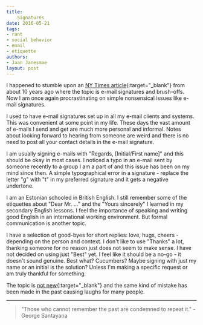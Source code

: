 ```yaml
---
title:
    Signatures
date: 2016-05-21
tags:
- rant
- social behavior
- email
- etiquette
authors:
- Jaan Janesmae
layout: post
---
```

I happened to stumble upon an [NY Times article][nytimes]{:target="_blank"} from about 10 years ago where the topic is e-mail signatures and brush-offs. Now I am once again procrastinating on simple nonsensical issues like e-mail signatures.

I used to have e-mail signatures set up in all my e-mail clients and systems. This was convenient at some point in my life. These days the vast amount of e-mails I send and get are much more personal and informal. Notes about looking forward to hearing from someone are weird and there is no need to post all your contact details in the e-mail signature.

I am usually signing e-mails with "Regards, [Initial/First name]" and this should be okay in most cases. I noticed a typo in an e-mail sent by someone recently to a group I am a part of and this issue has been on my mind since then. A simple typographical error in a signature - replace the letter "g" with "t" in my preferred signature and it gets a negative undertone.

I am an Estonian schooled in British English. I still remember some of the etiquettes about "Dear Mr. ..." and the "Yours sincerely" I learned in my secondary English lessons. I feel the importance of speaking and writing good English in an international working environment.  But formal  communication is another topic.

I have a selection of good-byes for short replies: love, hugs, cheers - depending on the person and context. I don't like to use "Thanks" a lot, thanking someone for no reason just does not seem to make sense. I have not decided on using just "Best" yet. I feel like it should be a no-go - it doesn't sound genuine. Best what? Cucumbers? Maybe signing with just my name or an initial is the solution? Unless I'm making a specific request or am truly thankful for something.

The topic is [not new][reddit]{:target="_blank"} and the same kind of mistake has been made in the past causing laughs for many people.

---

>  "Those who cannot remember the past are condemned to repeat it." - George Santayana

[nytimes]:  http://www.nytimes.com/2006/11/26/fashion/26email.html
[reddit]:   https://www.reddit.com/r/tifu/comments/2ii2k6/tifu_by_closing_an_email_with_retards_instead_of/
